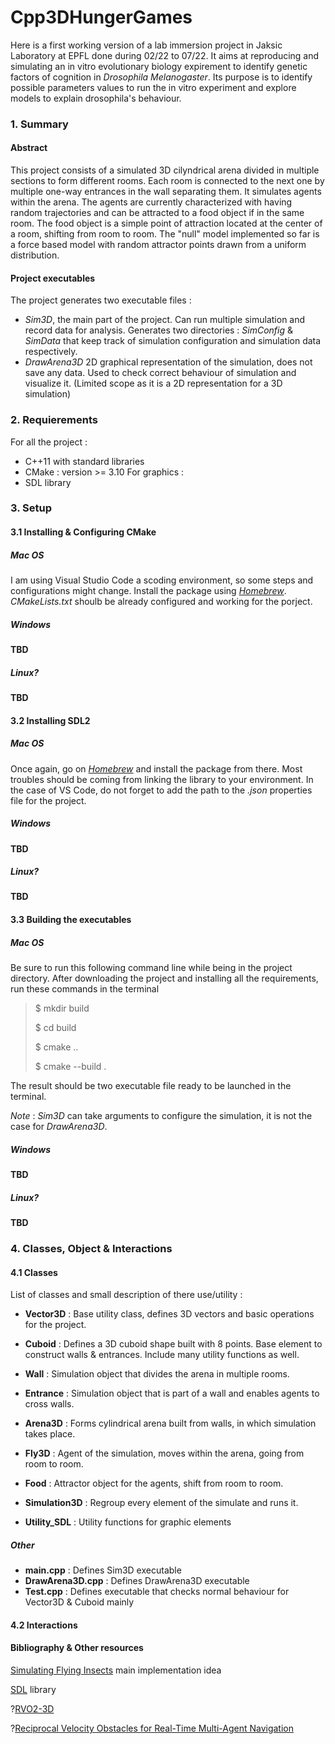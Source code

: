 # Cpp3DHungerGames

Here is a first working version of a lab immersion project in Jaksic Laboratory at EPFL done during 02/22 to 07/22. It aims at reproducing and simulating an in vitro evolutionary biology expirement to identify genetic factors of cognition in *Drosophila Melanogaster*. Its purpose is to identify possible parameters values to run the in vitro experiment and explore models to explain drosophila's behaviour.

### 1. Summary

#### Abstract

This project consists of a simulated 3D cilyndrical arena divided in multiple sections to form different rooms. Each room is connected to the next one by multiple one-way entrances in the wall separating them. It simulates agents within the arena. The agents are currently characterized with having random trajectories and can be attracted to a food object if in the same room. The food object is a simple point of attraction located at the center of a room, shifting from room to room. The "null" model implemented so far is a force based model with random attractor points drawn from a uniform distribution.

#### Project executables

The project generates two executable files :

- *Sim3D*, the main part of the project. Can run multiple simulation and record data for analysis. Generates two directories : *SimConfig* & *SimData* that keep track of simulation configuration and simulation data respectively. 
- *DrawArena3D* 2D graphical representation of the simulation, does not save any data. Used to check correct behaviour of simulation and visualize it. (Limited scope as it is a 2D representation for a 3D simulation)

### 2. Requierements

For all the project : 
- C++11 with standard libraries
- CMake : version >= 3.10
For graphics :
- SDL library

### 3. Setup

#### 3.1 Installing & Configuring CMake

##### Mac OS

I am using Visual Studio Code a scoding environment, so some steps and configurations might change. Install the package using *[Homebrew](https://brew.sh/)*.
*CMakeLists.txt* shoulb be already configured and working for the porject.

##### Windows 

**TBD**

##### Linux?

**TBD**

#### 3.2 Installing SDL2

##### Mac OS

Once again, go on *[Homebrew](https://brew.sh/)* and install the package from there. Most troubles should be coming from linking the library to your environment. In the case of VS Code, do not forget to add the path to the *.json* properties file for the project. 

##### Windows

**TBD**

##### Linux? 

**TBD**

#### 3.3 Building the executables

##### Mac OS

Be sure to run this following command line while being in the project directory.
After downloading the project and installing all the requirements, run these commands in the terminal

> $ mkdir build
> 
> $ cd build
>
> $ cmake ..
>
> $ cmake --build .

The result should be two executable file ready to be launched in the terminal. 

*Note* : *Sim3D* can take arguments to configure the simulation, it is not the case for *DrawArena3D*.

##### Windows

**TBD**

##### Linux? 

**TBD**

### 4. Classes, Object & Interactions

#### 4.1 Classes

List of classes and small description of there use/utility :

- **Vector3D** : Base utility class, defines 3D vectors and basic operations for the project.
- **Cuboid** : Defines a 3D cuboid shape built with 8 points. Base element to construct walls & entrances. Include many utility functions as well.
- **Wall** : Simulation object that divides the arena in multiple rooms.
- **Entrance** : Simulation object that is part of a wall and enables agents to cross walls.
- **Arena3D**  : Forms cylindrical arena built from walls, in which simulation takes place.
- **Fly3D** : Agent of the simulation, moves within the arena, going from room to room.
- **Food** : Attractor object for the agents, shift from room to room.
- **Simulation3D** : Regroup every element of the simulate and runs it.

- **Utility_SDL** : Utility functions for graphic elements



##### Other

- **main.cpp** : Defines Sim3D executable
- **DrawArena3D.cpp** : Defines DrawArena3D executable
- **Test.cpp** : Defines executable that checks normal behaviour for Vector3D & Cuboid mainly

#### 4.2 Interactions





#### Bibliography & Other resources

[Simulating Flying Insects](https://journals.plos.org/plosone/article?id=10.1371/journal.pone.0155698#sec025) main implementation idea

[SDL](https://www.libsdl.org/) library

?[RVO2-3D](https://github.com/snape/RVO2-3D) 

?[Reciprocal Velocity Obstacles for Real-Time Multi-Agent Navigation](https://gamma.cs.unc.edu/RVO/icra2008.pdf)